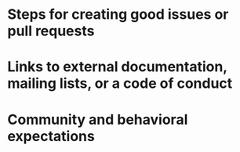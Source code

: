 # Steps for creating good issues or pull requests

# Links to external documentation, mailing lists, or a code of conduct

# Community and behavioral expectations
